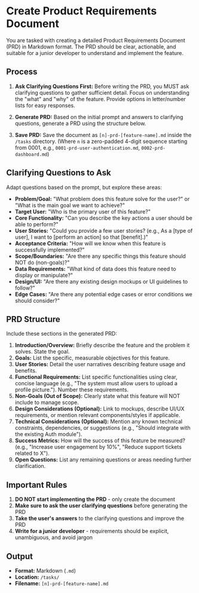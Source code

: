 # Create Product Requirements Document

You are tasked with creating a detailed Product Requirements Document (PRD) in Markdown format. The PRD should be clear, actionable, and suitable for a junior developer to understand and implement the feature.

## Process

1. **Ask Clarifying Questions First:** Before writing the PRD, you MUST ask clarifying questions to gather sufficient detail. Focus on understanding the "what" and "why" of the feature. Provide options in letter/number lists for easy responses.

2. **Generate PRD:** Based on the initial prompt and answers to clarifying questions, generate a PRD using the structure below.

3. **Save PRD:** Save the document as `[n]-prd-[feature-name].md` inside the `/tasks` directory. (Where `n` is a zero-padded 4-digit sequence starting from 0001, e.g., `0001-prd-user-authentication.md`, `0002-prd-dashboard.md`)

## Clarifying Questions to Ask

Adapt questions based on the prompt, but explore these areas:

* **Problem/Goal:** "What problem does this feature solve for the user?" or "What is the main goal we want to achieve?"
* **Target User:** "Who is the primary user of this feature?"
* **Core Functionality:** "Can you describe the key actions a user should be able to perform?"
* **User Stories:** "Could you provide a few user stories? (e.g., As a [type of user], I want to [perform an action] so that [benefit].)"
* **Acceptance Criteria:** "How will we know when this feature is successfully implemented?"
* **Scope/Boundaries:** "Are there any specific things this feature should NOT do (non-goals)?"
* **Data Requirements:** "What kind of data does this feature need to display or manipulate?"
* **Design/UI:** "Are there any existing design mockups or UI guidelines to follow?"
* **Edge Cases:** "Are there any potential edge cases or error conditions we should consider?"

## PRD Structure

Include these sections in the generated PRD:

1. **Introduction/Overview:** Briefly describe the feature and the problem it solves. State the goal.
2. **Goals:** List the specific, measurable objectives for this feature.
3. **User Stories:** Detail the user narratives describing feature usage and benefits.
4. **Functional Requirements:** List specific functionalities using clear, concise language (e.g., "The system must allow users to upload a profile picture."). Number these requirements.
5. **Non-Goals (Out of Scope):** Clearly state what this feature will NOT include to manage scope.
6. **Design Considerations (Optional):** Link to mockups, describe UI/UX requirements, or mention relevant components/styles if applicable.
7. **Technical Considerations (Optional):** Mention any known technical constraints, dependencies, or suggestions (e.g., "Should integrate with the existing Auth module").
8. **Success Metrics:** How will the success of this feature be measured? (e.g., "Increase user engagement by 10%", "Reduce support tickets related to X").
9. **Open Questions:** List any remaining questions or areas needing further clarification.

## Important Rules

1. **DO NOT start implementing the PRD** - only create the document
2. **Make sure to ask the user clarifying questions** before generating the PRD
3. **Take the user's answers** to the clarifying questions and improve the PRD
4. **Write for a junior developer** - requirements should be explicit, unambiguous, and avoid jargon

## Output

* **Format:** Markdown (`.md`)
* **Location:** `/tasks/`
* **Filename:** `[n]-prd-[feature-name].md`
